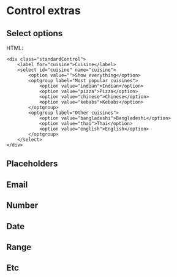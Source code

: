 # Control extras

## Select options

HTML:

	<div class="standardControl">
		<label for="cuisine">Cuisine</label>
		<select id="cuisine" name="cuisine">
		    <option value="">Show everything</option>
		    <optgroup label="Most popular cuisines">
	            <option value="indian">Indian</option>
	            <option value="pizza">Pizza</option>
	            <option value="chinese">Chinese</option>
	            <option value="kebabs">Kebabs</option>
		    </optgroup>
		    <optgroup label="Other cuisines">
	            <option value="bangladeshi">Bangladeshi</option>
	            <option value="thai">Thai</option>
	            <option value="english">English</option>
		    </optgroup>
		</select>
	</div>

## Placeholders

## Email

## Number

## Date

## Range

## Etc